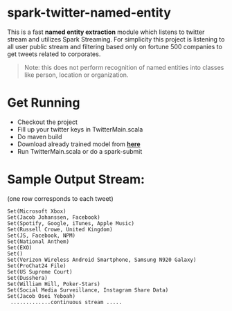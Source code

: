 # spark-twitter-named-entity

This is a fast **named entity extraction** module which listens to twitter stream and utilizes Spark Streaming.
For simplicity this project is listening to all user public stream and filtering based only on fortune 500 companies to get tweets related to corporates.

> Note: this does not perform recognition of named entities into classes like person, location or organization.


# Get Running
- Checkout the project
- Fill up your twitter keys in TwitterMain.scala
- Do maven build
- Download already trained model from [**here**](http://downloads.gate.ac.uk/twitie/gate-EN-twitter.model)
- Run TwitterMain.scala or do a spark-submit

# Sample Output Stream: 
(one row corresponds to each tweet)

```
Set(Microsoft Xbox)
Set(Jacob Johanssen, Facebook)
Set(Spotify, Google, iTunes, Apple Music)
Set(Russell Crowe, United Kingdom)
Set(JS, Facebook, NPM)
Set(National Anthem)
Set(EXO)
Set()
Set(Verizon Wireless Android Smartphone, Samsung N920 Galaxy)
Set(ProChat24 File)
Set(US Supreme Court)
Set(Dusshera)
Set(William Hill, Poker-Stars)
Set(Social Media Surveillance, Instagram Share Data)
Set(Jacob Osei Yeboah)
 .............continuous stream .....
```
